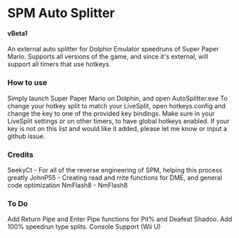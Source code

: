 # SPM Auto Splitter
#### vBeta1
An external auto splitter for Dolphin Emulator speedruns of Super Paper Mario.
Supports all versions of the game, and since it's external, will support all timers that use hotkeys.

### How to use
Simply launch Super Paper Mario on Dolphin, and open AutoSplitter.exe
To change your hotkey split to match your LiveSplit, open hotkeys.config and change the key to one of the provided key bindings.
Make sure in your LiveSplit settings or on other timers, to have global hotkeys enabled.
If your key is not on this list and would like it added, please let me know or input a github issue.

### Credits
SeekyCt - For all of the reverse engineering of SPM, helping this process greatly
JohnP55 - Creating read and rrite functions for DME, and general code optimization
NmFlash8 - NmFlash8

### To Do
Add Return Pipe and Enter Pipe functions for Pit% and Deafeat Shadoo.
Add 100% speedrun type splits.
Console Support (Wii U)